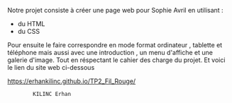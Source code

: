 Notre projet consiste à créer une page web pour Sophie Avril en utilisant : 
- du HTML
- du CSS

Pour ensuite le faire correspondre en mode format ordinateur , tablette et téléphone mais aussi avec une introduction , un menu d'affiche et une galerie d'image. Tout en réspectant le cahier des charge du projet.
Et voici le lien du site web ci-dessous

https://erhankilinc.github.io/TP2_Fil_Rouge/

            KILINC Erhan 
